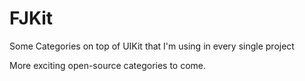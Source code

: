 FJKit
=====

Some Categories on top of UIKit that I'm using in every single project

More exciting open-source categories to come.
